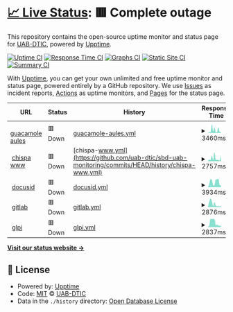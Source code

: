 # [📈 Live Status](https://uab-dtic.github.io/sbd-uab-monitoring): <!--live status--> **🟥 Complete outage**

This repository contains the open-source uptime monitor and status page for [UAB-DTIC](https://uab-dtic.github.io/sbd-uab-monitoring), powered by [Upptime](https://github.com/upptime/upptime).

[![Uptime CI](https://github.com/uab-dtic/sbd-uab-monitoring/workflows/Uptime%20CI/badge.svg)](https://github.com/uab-dtic/sbd-uab-monitoring/actions?query=workflow%3A%22Uptime+CI%22)
[![Response Time CI](https://github.com/uab-dtic/sbd-uab-monitoring/workflows/Response%20Time%20CI/badge.svg)](https://github.com/uab-dtic/sbd-uab-monitoring/actions?query=workflow%3A%22Response+Time+CI%22)
[![Graphs CI](https://github.com/uab-dtic/sbd-uab-monitoring/workflows/Graphs%20CI/badge.svg)](https://github.com/uab-dtic/sbd-uab-monitoring/actions?query=workflow%3A%22Graphs+CI%22)
[![Static Site CI](https://github.com/uab-dtic/sbd-uab-monitoring/workflows/Static%20Site%20CI/badge.svg)](https://github.com/uab-dtic/sbd-uab-monitoring/actions?query=workflow%3A%22Static+Site+CI%22)
[![Summary CI](https://github.com/uab-dtic/sbd-uab-monitoring/workflows/Summary%20CI/badge.svg)](https://github.com/uab-dtic/sbd-uab-monitoring/actions?query=workflow%3A%22Summary+CI%22)

With [Upptime](https://upptime.js.org), you can get your own unlimited and free uptime monitor and status page, powered entirely by a GitHub repository. We use [Issues](https://github.com/uab-dtic/sbd-uab-monitoring/issues) as incident reports, [Actions](https://github.com/uab-dtic/sbd-uab-monitoring/actions) as uptime monitors, and [Pages](https://uab-dtic.github.io/sbd-uab-monitoring) for the status page.

<!--start: status pages-->
<!-- This summary is generated by Upptime (https://github.com/upptime/upptime) -->
<!-- Do not edit this manually, your changes will be overwritten -->
<!-- prettier-ignore -->
| URL | Status | History | Response Time | Uptime |
| --- | ------ | ------- | ------------- | ------ |
| <img alt="" src="https://icons.duckduckgo.com/ip3/aules.sbd.uab.cat.ico" height="13"> [guacamole aules](https://aules.sbd.uab.cat) | 🟥 Down | [guacamole-aules.yml](https://github.com/uab-dtic/sbd-uab-monitoring/commits/HEAD/history/guacamole-aules.yml) | <details><summary><img alt="Response time graph" src="./graphs/guacamole-aules/response-time-week.png" height="20"> 3460ms</summary><br><a href="https://uab-dtic.github.io/sbd-uab-monitoring/history/guacamole-aules"><img alt="Response time 2690" src="https://img.shields.io/endpoint?url=https%3A%2F%2Fraw.githubusercontent.com%2Fuab-dtic%2Fsbd-uab-monitoring%2FHEAD%2Fapi%2Fguacamole-aules%2Fresponse-time.json"></a><br><a href="https://uab-dtic.github.io/sbd-uab-monitoring/history/guacamole-aules"><img alt="24-hour response time 3612" src="https://img.shields.io/endpoint?url=https%3A%2F%2Fraw.githubusercontent.com%2Fuab-dtic%2Fsbd-uab-monitoring%2FHEAD%2Fapi%2Fguacamole-aules%2Fresponse-time-day.json"></a><br><a href="https://uab-dtic.github.io/sbd-uab-monitoring/history/guacamole-aules"><img alt="7-day response time 3460" src="https://img.shields.io/endpoint?url=https%3A%2F%2Fraw.githubusercontent.com%2Fuab-dtic%2Fsbd-uab-monitoring%2FHEAD%2Fapi%2Fguacamole-aules%2Fresponse-time-week.json"></a><br><a href="https://uab-dtic.github.io/sbd-uab-monitoring/history/guacamole-aules"><img alt="30-day response time 4081" src="https://img.shields.io/endpoint?url=https%3A%2F%2Fraw.githubusercontent.com%2Fuab-dtic%2Fsbd-uab-monitoring%2FHEAD%2Fapi%2Fguacamole-aules%2Fresponse-time-month.json"></a><br><a href="https://uab-dtic.github.io/sbd-uab-monitoring/history/guacamole-aules"><img alt="1-year response time 2690" src="https://img.shields.io/endpoint?url=https%3A%2F%2Fraw.githubusercontent.com%2Fuab-dtic%2Fsbd-uab-monitoring%2FHEAD%2Fapi%2Fguacamole-aules%2Fresponse-time-year.json"></a></details> | <details><summary><a href="https://uab-dtic.github.io/sbd-uab-monitoring/history/guacamole-aules">99.66%</a></summary><a href="https://uab-dtic.github.io/sbd-uab-monitoring/history/guacamole-aules"><img alt="All-time uptime 98.35%" src="https://img.shields.io/endpoint?url=https%3A%2F%2Fraw.githubusercontent.com%2Fuab-dtic%2Fsbd-uab-monitoring%2FHEAD%2Fapi%2Fguacamole-aules%2Fuptime.json"></a><br><a href="https://uab-dtic.github.io/sbd-uab-monitoring/history/guacamole-aules"><img alt="24-hour uptime 99.15%" src="https://img.shields.io/endpoint?url=https%3A%2F%2Fraw.githubusercontent.com%2Fuab-dtic%2Fsbd-uab-monitoring%2FHEAD%2Fapi%2Fguacamole-aules%2Fuptime-day.json"></a><br><a href="https://uab-dtic.github.io/sbd-uab-monitoring/history/guacamole-aules"><img alt="7-day uptime 99.66%" src="https://img.shields.io/endpoint?url=https%3A%2F%2Fraw.githubusercontent.com%2Fuab-dtic%2Fsbd-uab-monitoring%2FHEAD%2Fapi%2Fguacamole-aules%2Fuptime-week.json"></a><br><a href="https://uab-dtic.github.io/sbd-uab-monitoring/history/guacamole-aules"><img alt="30-day uptime 99.88%" src="https://img.shields.io/endpoint?url=https%3A%2F%2Fraw.githubusercontent.com%2Fuab-dtic%2Fsbd-uab-monitoring%2FHEAD%2Fapi%2Fguacamole-aules%2Fuptime-month.json"></a><br><a href="https://uab-dtic.github.io/sbd-uab-monitoring/history/guacamole-aules"><img alt="1-year uptime 98.35%" src="https://img.shields.io/endpoint?url=https%3A%2F%2Fraw.githubusercontent.com%2Fuab-dtic%2Fsbd-uab-monitoring%2FHEAD%2Fapi%2Fguacamole-aules%2Fuptime-year.json"></a></details>
| <img alt="" src="https://icons.duckduckgo.com/ip3/www.sbd.uab.cat.ico" height="13"> [chispa www](https://www.sbd.uab.cat) | 🟥 Down | [chispa-www.yml](https://github.com/uab-dtic/sbd-uab-monitoring/commits/HEAD/history/chispa-www.yml) | <details><summary><img alt="Response time graph" src="./graphs/chispa-www/response-time-week.png" height="20"> 2757ms</summary><br><a href="https://uab-dtic.github.io/sbd-uab-monitoring/history/chispa-www"><img alt="Response time 2230" src="https://img.shields.io/endpoint?url=https%3A%2F%2Fraw.githubusercontent.com%2Fuab-dtic%2Fsbd-uab-monitoring%2FHEAD%2Fapi%2Fchispa-www%2Fresponse-time.json"></a><br><a href="https://uab-dtic.github.io/sbd-uab-monitoring/history/chispa-www"><img alt="24-hour response time 3521" src="https://img.shields.io/endpoint?url=https%3A%2F%2Fraw.githubusercontent.com%2Fuab-dtic%2Fsbd-uab-monitoring%2FHEAD%2Fapi%2Fchispa-www%2Fresponse-time-day.json"></a><br><a href="https://uab-dtic.github.io/sbd-uab-monitoring/history/chispa-www"><img alt="7-day response time 2757" src="https://img.shields.io/endpoint?url=https%3A%2F%2Fraw.githubusercontent.com%2Fuab-dtic%2Fsbd-uab-monitoring%2FHEAD%2Fapi%2Fchispa-www%2Fresponse-time-week.json"></a><br><a href="https://uab-dtic.github.io/sbd-uab-monitoring/history/chispa-www"><img alt="30-day response time 3502" src="https://img.shields.io/endpoint?url=https%3A%2F%2Fraw.githubusercontent.com%2Fuab-dtic%2Fsbd-uab-monitoring%2FHEAD%2Fapi%2Fchispa-www%2Fresponse-time-month.json"></a><br><a href="https://uab-dtic.github.io/sbd-uab-monitoring/history/chispa-www"><img alt="1-year response time 2230" src="https://img.shields.io/endpoint?url=https%3A%2F%2Fraw.githubusercontent.com%2Fuab-dtic%2Fsbd-uab-monitoring%2FHEAD%2Fapi%2Fchispa-www%2Fresponse-time-year.json"></a></details> | <details><summary><a href="https://uab-dtic.github.io/sbd-uab-monitoring/history/chispa-www">99.68%</a></summary><a href="https://uab-dtic.github.io/sbd-uab-monitoring/history/chispa-www"><img alt="All-time uptime 98.87%" src="https://img.shields.io/endpoint?url=https%3A%2F%2Fraw.githubusercontent.com%2Fuab-dtic%2Fsbd-uab-monitoring%2FHEAD%2Fapi%2Fchispa-www%2Fuptime.json"></a><br><a href="https://uab-dtic.github.io/sbd-uab-monitoring/history/chispa-www"><img alt="24-hour uptime 99.22%" src="https://img.shields.io/endpoint?url=https%3A%2F%2Fraw.githubusercontent.com%2Fuab-dtic%2Fsbd-uab-monitoring%2FHEAD%2Fapi%2Fchispa-www%2Fuptime-day.json"></a><br><a href="https://uab-dtic.github.io/sbd-uab-monitoring/history/chispa-www"><img alt="7-day uptime 99.68%" src="https://img.shields.io/endpoint?url=https%3A%2F%2Fraw.githubusercontent.com%2Fuab-dtic%2Fsbd-uab-monitoring%2FHEAD%2Fapi%2Fchispa-www%2Fuptime-week.json"></a><br><a href="https://uab-dtic.github.io/sbd-uab-monitoring/history/chispa-www"><img alt="30-day uptime 99.91%" src="https://img.shields.io/endpoint?url=https%3A%2F%2Fraw.githubusercontent.com%2Fuab-dtic%2Fsbd-uab-monitoring%2FHEAD%2Fapi%2Fchispa-www%2Fuptime-month.json"></a><br><a href="https://uab-dtic.github.io/sbd-uab-monitoring/history/chispa-www"><img alt="1-year uptime 98.87%" src="https://img.shields.io/endpoint?url=https%3A%2F%2Fraw.githubusercontent.com%2Fuab-dtic%2Fsbd-uab-monitoring%2FHEAD%2Fapi%2Fchispa-www%2Fuptime-year.json"></a></details>
| <img alt="" src="https://icons.duckduckgo.com/ip3/docusid.sbd.uab.cat.ico" height="13"> [docusid](https://docusid.sbd.uab.cat) | 🟥 Down | [docusid.yml](https://github.com/uab-dtic/sbd-uab-monitoring/commits/HEAD/history/docusid.yml) | <details><summary><img alt="Response time graph" src="./graphs/docusid/response-time-week.png" height="20"> 3934ms</summary><br><a href="https://uab-dtic.github.io/sbd-uab-monitoring/history/docusid"><img alt="Response time 2995" src="https://img.shields.io/endpoint?url=https%3A%2F%2Fraw.githubusercontent.com%2Fuab-dtic%2Fsbd-uab-monitoring%2FHEAD%2Fapi%2Fdocusid%2Fresponse-time.json"></a><br><a href="https://uab-dtic.github.io/sbd-uab-monitoring/history/docusid"><img alt="24-hour response time 1870" src="https://img.shields.io/endpoint?url=https%3A%2F%2Fraw.githubusercontent.com%2Fuab-dtic%2Fsbd-uab-monitoring%2FHEAD%2Fapi%2Fdocusid%2Fresponse-time-day.json"></a><br><a href="https://uab-dtic.github.io/sbd-uab-monitoring/history/docusid"><img alt="7-day response time 3934" src="https://img.shields.io/endpoint?url=https%3A%2F%2Fraw.githubusercontent.com%2Fuab-dtic%2Fsbd-uab-monitoring%2FHEAD%2Fapi%2Fdocusid%2Fresponse-time-week.json"></a><br><a href="https://uab-dtic.github.io/sbd-uab-monitoring/history/docusid"><img alt="30-day response time 5135" src="https://img.shields.io/endpoint?url=https%3A%2F%2Fraw.githubusercontent.com%2Fuab-dtic%2Fsbd-uab-monitoring%2FHEAD%2Fapi%2Fdocusid%2Fresponse-time-month.json"></a><br><a href="https://uab-dtic.github.io/sbd-uab-monitoring/history/docusid"><img alt="1-year response time 2995" src="https://img.shields.io/endpoint?url=https%3A%2F%2Fraw.githubusercontent.com%2Fuab-dtic%2Fsbd-uab-monitoring%2FHEAD%2Fapi%2Fdocusid%2Fresponse-time-year.json"></a></details> | <details><summary><a href="https://uab-dtic.github.io/sbd-uab-monitoring/history/docusid">99.70%</a></summary><a href="https://uab-dtic.github.io/sbd-uab-monitoring/history/docusid"><img alt="All-time uptime 84.15%" src="https://img.shields.io/endpoint?url=https%3A%2F%2Fraw.githubusercontent.com%2Fuab-dtic%2Fsbd-uab-monitoring%2FHEAD%2Fapi%2Fdocusid%2Fuptime.json"></a><br><a href="https://uab-dtic.github.io/sbd-uab-monitoring/history/docusid"><img alt="24-hour uptime 99.29%" src="https://img.shields.io/endpoint?url=https%3A%2F%2Fraw.githubusercontent.com%2Fuab-dtic%2Fsbd-uab-monitoring%2FHEAD%2Fapi%2Fdocusid%2Fuptime-day.json"></a><br><a href="https://uab-dtic.github.io/sbd-uab-monitoring/history/docusid"><img alt="7-day uptime 99.70%" src="https://img.shields.io/endpoint?url=https%3A%2F%2Fraw.githubusercontent.com%2Fuab-dtic%2Fsbd-uab-monitoring%2FHEAD%2Fapi%2Fdocusid%2Fuptime-week.json"></a><br><a href="https://uab-dtic.github.io/sbd-uab-monitoring/history/docusid"><img alt="30-day uptime 99.87%" src="https://img.shields.io/endpoint?url=https%3A%2F%2Fraw.githubusercontent.com%2Fuab-dtic%2Fsbd-uab-monitoring%2FHEAD%2Fapi%2Fdocusid%2Fuptime-month.json"></a><br><a href="https://uab-dtic.github.io/sbd-uab-monitoring/history/docusid"><img alt="1-year uptime 84.15%" src="https://img.shields.io/endpoint?url=https%3A%2F%2Fraw.githubusercontent.com%2Fuab-dtic%2Fsbd-uab-monitoring%2FHEAD%2Fapi%2Fdocusid%2Fuptime-year.json"></a></details>
| <img alt="" src="https://icons.duckduckgo.com/ip3/gitlab.sbd.uab.cat.ico" height="13"> [gitlab](https://gitlab.sbd.uab.cat) | 🟥 Down | [gitlab.yml](https://github.com/uab-dtic/sbd-uab-monitoring/commits/HEAD/history/gitlab.yml) | <details><summary><img alt="Response time graph" src="./graphs/gitlab/response-time-week.png" height="20"> 2876ms</summary><br><a href="https://uab-dtic.github.io/sbd-uab-monitoring/history/gitlab"><img alt="Response time 2156" src="https://img.shields.io/endpoint?url=https%3A%2F%2Fraw.githubusercontent.com%2Fuab-dtic%2Fsbd-uab-monitoring%2FHEAD%2Fapi%2Fgitlab%2Fresponse-time.json"></a><br><a href="https://uab-dtic.github.io/sbd-uab-monitoring/history/gitlab"><img alt="24-hour response time 973" src="https://img.shields.io/endpoint?url=https%3A%2F%2Fraw.githubusercontent.com%2Fuab-dtic%2Fsbd-uab-monitoring%2FHEAD%2Fapi%2Fgitlab%2Fresponse-time-day.json"></a><br><a href="https://uab-dtic.github.io/sbd-uab-monitoring/history/gitlab"><img alt="7-day response time 2876" src="https://img.shields.io/endpoint?url=https%3A%2F%2Fraw.githubusercontent.com%2Fuab-dtic%2Fsbd-uab-monitoring%2FHEAD%2Fapi%2Fgitlab%2Fresponse-time-week.json"></a><br><a href="https://uab-dtic.github.io/sbd-uab-monitoring/history/gitlab"><img alt="30-day response time 2362" src="https://img.shields.io/endpoint?url=https%3A%2F%2Fraw.githubusercontent.com%2Fuab-dtic%2Fsbd-uab-monitoring%2FHEAD%2Fapi%2Fgitlab%2Fresponse-time-month.json"></a><br><a href="https://uab-dtic.github.io/sbd-uab-monitoring/history/gitlab"><img alt="1-year response time 2156" src="https://img.shields.io/endpoint?url=https%3A%2F%2Fraw.githubusercontent.com%2Fuab-dtic%2Fsbd-uab-monitoring%2FHEAD%2Fapi%2Fgitlab%2Fresponse-time-year.json"></a></details> | <details><summary><a href="https://uab-dtic.github.io/sbd-uab-monitoring/history/gitlab">99.72%</a></summary><a href="https://uab-dtic.github.io/sbd-uab-monitoring/history/gitlab"><img alt="All-time uptime 81.26%" src="https://img.shields.io/endpoint?url=https%3A%2F%2Fraw.githubusercontent.com%2Fuab-dtic%2Fsbd-uab-monitoring%2FHEAD%2Fapi%2Fgitlab%2Fuptime.json"></a><br><a href="https://uab-dtic.github.io/sbd-uab-monitoring/history/gitlab"><img alt="24-hour uptime 99.36%" src="https://img.shields.io/endpoint?url=https%3A%2F%2Fraw.githubusercontent.com%2Fuab-dtic%2Fsbd-uab-monitoring%2FHEAD%2Fapi%2Fgitlab%2Fuptime-day.json"></a><br><a href="https://uab-dtic.github.io/sbd-uab-monitoring/history/gitlab"><img alt="7-day uptime 99.72%" src="https://img.shields.io/endpoint?url=https%3A%2F%2Fraw.githubusercontent.com%2Fuab-dtic%2Fsbd-uab-monitoring%2FHEAD%2Fapi%2Fgitlab%2Fuptime-week.json"></a><br><a href="https://uab-dtic.github.io/sbd-uab-monitoring/history/gitlab"><img alt="30-day uptime 99.90%" src="https://img.shields.io/endpoint?url=https%3A%2F%2Fraw.githubusercontent.com%2Fuab-dtic%2Fsbd-uab-monitoring%2FHEAD%2Fapi%2Fgitlab%2Fuptime-month.json"></a><br><a href="https://uab-dtic.github.io/sbd-uab-monitoring/history/gitlab"><img alt="1-year uptime 81.26%" src="https://img.shields.io/endpoint?url=https%3A%2F%2Fraw.githubusercontent.com%2Fuab-dtic%2Fsbd-uab-monitoring%2FHEAD%2Fapi%2Fgitlab%2Fuptime-year.json"></a></details>
| <img alt="" src="https://icons.duckduckgo.com/ip3/glpi.sbd.uab.cat.ico" height="13"> [glpi](https://glpi.sbd.uab.cat/index.php?noAUTO=1) | 🟥 Down | [glpi.yml](https://github.com/uab-dtic/sbd-uab-monitoring/commits/HEAD/history/glpi.yml) | <details><summary><img alt="Response time graph" src="./graphs/glpi/response-time-week.png" height="20"> 2837ms</summary><br><a href="https://uab-dtic.github.io/sbd-uab-monitoring/history/glpi"><img alt="Response time 2112" src="https://img.shields.io/endpoint?url=https%3A%2F%2Fraw.githubusercontent.com%2Fuab-dtic%2Fsbd-uab-monitoring%2FHEAD%2Fapi%2Fglpi%2Fresponse-time.json"></a><br><a href="https://uab-dtic.github.io/sbd-uab-monitoring/history/glpi"><img alt="24-hour response time 930" src="https://img.shields.io/endpoint?url=https%3A%2F%2Fraw.githubusercontent.com%2Fuab-dtic%2Fsbd-uab-monitoring%2FHEAD%2Fapi%2Fglpi%2Fresponse-time-day.json"></a><br><a href="https://uab-dtic.github.io/sbd-uab-monitoring/history/glpi"><img alt="7-day response time 2837" src="https://img.shields.io/endpoint?url=https%3A%2F%2Fraw.githubusercontent.com%2Fuab-dtic%2Fsbd-uab-monitoring%2FHEAD%2Fapi%2Fglpi%2Fresponse-time-week.json"></a><br><a href="https://uab-dtic.github.io/sbd-uab-monitoring/history/glpi"><img alt="30-day response time 2662" src="https://img.shields.io/endpoint?url=https%3A%2F%2Fraw.githubusercontent.com%2Fuab-dtic%2Fsbd-uab-monitoring%2FHEAD%2Fapi%2Fglpi%2Fresponse-time-month.json"></a><br><a href="https://uab-dtic.github.io/sbd-uab-monitoring/history/glpi"><img alt="1-year response time 2112" src="https://img.shields.io/endpoint?url=https%3A%2F%2Fraw.githubusercontent.com%2Fuab-dtic%2Fsbd-uab-monitoring%2FHEAD%2Fapi%2Fglpi%2Fresponse-time-year.json"></a></details> | <details><summary><a href="https://uab-dtic.github.io/sbd-uab-monitoring/history/glpi">99.73%</a></summary><a href="https://uab-dtic.github.io/sbd-uab-monitoring/history/glpi"><img alt="All-time uptime 98.38%" src="https://img.shields.io/endpoint?url=https%3A%2F%2Fraw.githubusercontent.com%2Fuab-dtic%2Fsbd-uab-monitoring%2FHEAD%2Fapi%2Fglpi%2Fuptime.json"></a><br><a href="https://uab-dtic.github.io/sbd-uab-monitoring/history/glpi"><img alt="24-hour uptime 99.43%" src="https://img.shields.io/endpoint?url=https%3A%2F%2Fraw.githubusercontent.com%2Fuab-dtic%2Fsbd-uab-monitoring%2FHEAD%2Fapi%2Fglpi%2Fuptime-day.json"></a><br><a href="https://uab-dtic.github.io/sbd-uab-monitoring/history/glpi"><img alt="7-day uptime 99.73%" src="https://img.shields.io/endpoint?url=https%3A%2F%2Fraw.githubusercontent.com%2Fuab-dtic%2Fsbd-uab-monitoring%2FHEAD%2Fapi%2Fglpi%2Fuptime-week.json"></a><br><a href="https://uab-dtic.github.io/sbd-uab-monitoring/history/glpi"><img alt="30-day uptime 99.92%" src="https://img.shields.io/endpoint?url=https%3A%2F%2Fraw.githubusercontent.com%2Fuab-dtic%2Fsbd-uab-monitoring%2FHEAD%2Fapi%2Fglpi%2Fuptime-month.json"></a><br><a href="https://uab-dtic.github.io/sbd-uab-monitoring/history/glpi"><img alt="1-year uptime 98.38%" src="https://img.shields.io/endpoint?url=https%3A%2F%2Fraw.githubusercontent.com%2Fuab-dtic%2Fsbd-uab-monitoring%2FHEAD%2Fapi%2Fglpi%2Fuptime-year.json"></a></details>

<!--end: status pages-->

[**Visit our status website →**](https://uab-dtic.github.io/sbd-uab-monitoring)

## 📄 License

- Powered by: [Upptime](https://github.com/upptime/upptime)
- Code: [MIT](./LICENSE) © [UAB-DTIC](https://uab-dtic.github.io/sbd-uab-monitoring)
- Data in the `./history` directory: [Open Database License](https://opendatacommons.org/licenses/odbl/1-0/)
